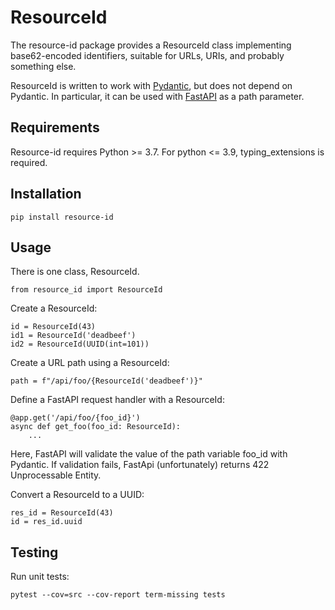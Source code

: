 # ResourceId

The resource-id package provides a ResourceId class implementing base62-encoded identifiers, suitable
for URLs, URIs, and probably something else.

ResourceId is written to work with [Pydantic](https://pydantic-docs.helpmanual.io), but does not depend on Pydantic.
In particular, it can be used with [FastAPI](https://fastapi.tiangolo.com) as a path parameter.




## Requirements

Resource-id requires Python >= 3.7. For python <= 3.9, typing_extensions is required.

## Installation

    pip install resource-id

## Usage

There is one class, ResourceId.

    from resource_id import ResourceId

Create a ResourceId:

    id = ResourceId(43)
    id1 = ResourceId('deadbeef')
    id2 = ResourceId(UUID(int=101))


Create a URL path using a ResourceId:

    path = f"/api/foo/{ResourceId('deadbeef')}"

Define a FastAPI request handler with a ResourceId:

    @app.get('/api/foo/{foo_id}')
    async def get_foo(foo_id: ResourceId):
        ...

Here, FastAPI will validate the value of the path variable foo_id with Pydantic.  If validation fails, 
FastApi (unfortunately) returns 422 Unprocessable Entity.

    
Convert a ResourceId to a UUID:

    res_id = ResourceId(43)
    id = res_id.uuid






## Testing

Run unit tests:

    pytest --cov=src --cov-report term-missing tests


